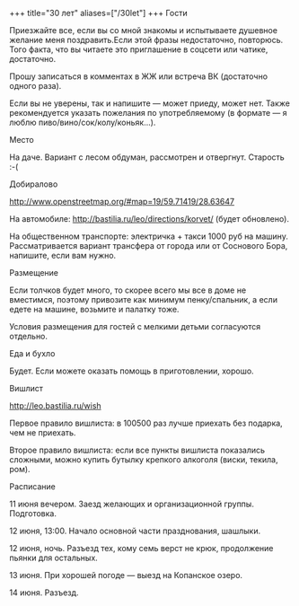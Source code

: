 +++
title="30 лет"
aliases=["/30let"]
+++
Гости

Приезжайте все, если вы со мной знакомы и испытываете душевное желание меня поздравить.Если этой фразы недостаточно, повторюсь. Того факта, что вы читаете это приглашение в соцсети или чатике, достаточно.

Прошу записаться в комментах в ЖЖ или встреча ВК (достаточно одного раза).

Если вы не уверены, так и напишите — может приеду, может нет. Также рекомендуется указать пожелания по употребляемому (в формате — я люблю пиво/вино/сок/колу/коньяк...).

Место

На даче. Вариант с лесом обдуман, рассмотрен и отвергнут. Старость :-(

Добиралово

http://www.openstreetmap.org/#map=19/59.71419/28.63647

На автомобиле: http://bastilia.ru/leo/directions/korvet/ (будет обновлено).

На общественном транспорте: электричка + такси 1000 руб на машину. Рассматривается вариант трансфера от города или от Соснового Бора, напишите, если вам нужно.

Размещение

Если толчков будет много, то скорее всего мы все в доме не вместимся, поэтому привозите как минимум пенку/спальник, а если едете на машине, возьмите и палатку тоже.

Условия размещения для гостей с мелкими детьми согласуются отдельно.

Еда и бухло

Будет. Если можете оказать помощь в приготовлении, хорошо.

Вишлист

http://leo.bastilia.ru/wish

Первое правило вишлиста: в 100500 раз лучше приехать без подарка, чем не приехать.

Второе правило вишлиста: если все пункты вишлиста показались сложными, можно купить бутылку крепкого алкоголя (виски, текила, ром).

Расписание

11 июня вечером. Заезд желающих и организационной группы. Подготовка.

12 июня, 13:00. Начало основной части празднования, шашлыки.

12 июня, ночь. Разъезд тех, кому семь верст не крюк, продолжение пьянки для остальных.

13 июня. При хорошей погоде — выезд на Копанское озеро.

14 июня. Разъезд.